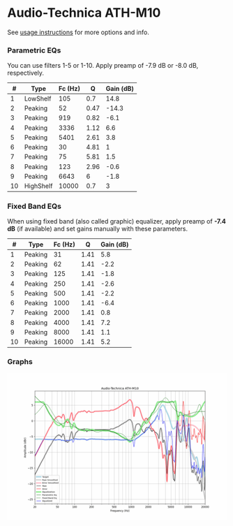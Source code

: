 # Audio-Technica ATH-M10
See [usage instructions](https://github.com/jaakkopasanen/AutoEq#usage) for more options and info.

### Parametric EQs
You can use filters 1-5 or 1-10. Apply preamp of -7.9 dB or -8.0 dB, respectively.

|   # | Type      |   Fc (Hz) |    Q |   Gain (dB) |
|-----|-----------|-----------|------|-------------|
|   1 | LowShelf  |       105 | 0.7  |        14.8 |
|   2 | Peaking   |        52 | 0.47 |       -14.3 |
|   3 | Peaking   |       919 | 0.82 |        -6.1 |
|   4 | Peaking   |      3336 | 1.12 |         6.6 |
|   5 | Peaking   |      5401 | 2.61 |         3.8 |
|   6 | Peaking   |        30 | 4.81 |         1   |
|   7 | Peaking   |        75 | 5.81 |         1.5 |
|   8 | Peaking   |       123 | 2.96 |        -0.6 |
|   9 | Peaking   |      6643 | 6    |        -1.8 |
|  10 | HighShelf |     10000 | 0.7  |         3   |

### Fixed Band EQs
When using fixed band (also called graphic) equalizer, apply preamp of **-7.4 dB** (if available) and set gains manually with these parameters.

|   # | Type    |   Fc (Hz) |    Q |   Gain (dB) |
|-----|---------|-----------|------|-------------|
|   1 | Peaking |        31 | 1.41 |         5.8 |
|   2 | Peaking |        62 | 1.41 |        -2.2 |
|   3 | Peaking |       125 | 1.41 |        -1.8 |
|   4 | Peaking |       250 | 1.41 |        -2.6 |
|   5 | Peaking |       500 | 1.41 |        -2.2 |
|   6 | Peaking |      1000 | 1.41 |        -6.4 |
|   7 | Peaking |      2000 | 1.41 |         0.8 |
|   8 | Peaking |      4000 | 1.41 |         7.2 |
|   9 | Peaking |      8000 | 1.41 |         1.1 |
|  10 | Peaking |     16000 | 1.41 |         5.2 |

### Graphs
![](./Audio-Technica%20ATH-M10.png)
